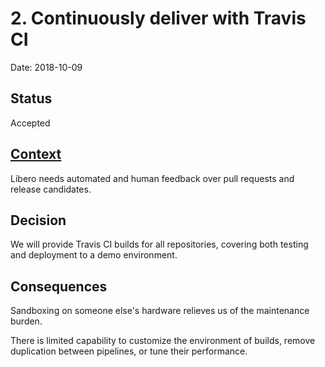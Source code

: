 # 2. Continuously deliver with Travis CI

Date: 2018-10-09

## Status

Accepted

## [Context](https://github.com/libero/community/issues/13)

Libero needs automated and human feedback over pull requests and release candidates.

## Decision

We will provide Travis CI builds for all repositories, covering both testing and deployment to a demo environment.

## Consequences

Sandboxing on someone else's hardware relieves us of the maintenance burden.

There is limited capability to customize the environment of builds, remove duplication between pipelines, or tune their performance.
